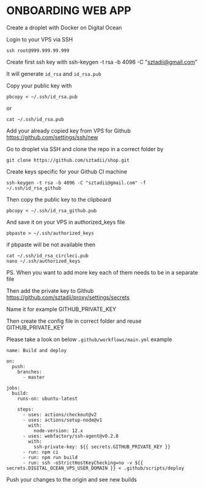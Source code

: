 # ONBOARDING WEB APP

Create a droplet with Docker on Digital Ocean

Login to your VPS via SSH
```
ssh root@999.999.99.999
```

Create first ssh key with ssh-keygen -t rsa -b 4096 -C "sztadii@gmail.com”

It will generate `id_rsa` and `id_rsa.pub`

Copy your public key with
```
pbcopy < ~/.ssh/id_rsa.pub
```
or
```
cat ~/.ssh/id_rsa.pub
```

Add your already copied key from VPS for Github
https://github.com/settings/ssh/new

Go to droplet via SSH and clone the repo in a correct folder by
```
git clone https://github.com/sztadii/shop.git
```

Create keys specific for your Github CI machine
```
ssh-keygen -t rsa -b 4096 -C "sztadii@gmail.com" -f ~/.ssh/id_rsa_github
```

Then copy the public key to the clipboard
```
pbcopy < ~/.ssh/id_rsa_github.pub
```

And save it on your VPS in authorized_keys file
```
pbpaste > ~/.ssh/authorized_keys
```
if pbpaste will be not available then
```
cat ~/.ssh/id_rsa_circleci.pub
nano ~/.ssh/authorized_keys
```

PS. When you want to add more key each of them needs to be in a separate file

Then add the private key to Github 
https://github.com/sztadii/proxy/settings/secrets

Name it for example GITHUB_PRIVATE_KEY

Then create the config file in correct folder and reuse GITHUB_PRIVATE_KEY

Please take a look on below `.github/workflows/main.yml` example

```
name: Build and deploy

on:
  push:
    branches:
      - master

jobs:
  build:
    runs-on: ubuntu-latest

    steps:
      - uses: actions/checkout@v2
      - uses: actions/setup-node@v1
        with:
          node-version: 12.x
      - uses: webfactory/ssh-agent@v0.2.0
        with:
          ssh-private-key: ${{ secrets.GITHUB_PRIVATE_KEY }}
      - run: npm ci
      - run: npm run build
      - run: ssh -oStrictHostKeyChecking=no -v ${{ secrets.DIGITAL_OCEAN_VPS_USER_DOMAIN }} < .github/scripts/deploy
```

Push your changes to the origin and see new builds
